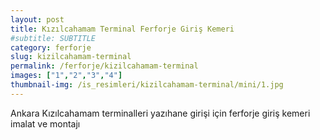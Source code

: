 ```yaml
---
layout: post
title: Kızılcahamam Terminal Ferforje Giriş Kemeri
#subtitle: SUBTITLE
category: ferforje
slug: kizilcahamam-terminal
permalink: /ferforje/kizilcahamam-terminal
images: ["1","2","3","4"]
thumbnail-img: /is_resimleri/kizilcahamam-terminal/mini/1.jpg
---
```

Ankara Kızılcahamam terminalleri yazıhane girişi için ferforje giriş kemeri imalat ve montajı
